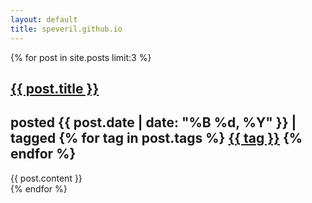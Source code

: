 ```yaml
---
layout: default
title: speveril.github.io
---
```


<div class="posts">
    {% for post in site.posts limit:3 %}
        <article>
            <h1 class="post-title"><a href="{{ post.url }}">{{ post.title }}</a></h1>
            <h2 class="date">posted {{ post.date | date: "%B %d, %Y" }} | tagged
                {% for tag in post.tags %}
                    <a href="/tag/{{ tag }}">{{ tag }}</a>
                {% endfor %}
            </h2>
            {{ post.content }}
        </article>
    {% endfor %}
</div>